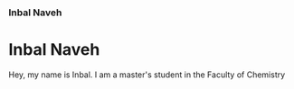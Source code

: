 ### Inbal Naveh

# Inbal Naveh
Hey, my name is Inbal. I am a master's student in the Faculty of Chemistry

